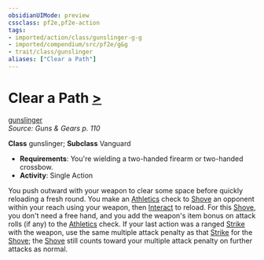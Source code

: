 ```yaml
---
obsidianUIMode: preview
cssclass: pf2e,pf2e-action
tags:
- imported/action/class/gunslinger-g-g
- imported/compendium/src/pf2e/g&g
- trait/class/gunslinger
aliases: ["Clear a Path"]
---
```

# Clear a Path [>](chapter-9-playing-the-game.md#Actions "Single Action")
[gunslinger](rules/traits/gunslinger-g-g.md)  
*Source: Guns & Gears p. 110*  

**Class** gunslinger; **Subclass** Vanguard
- **Requirements**: You're wielding a two-handed firearm or two-handed crossbow.
- **Activity**: Single Action

You push outward with your weapon to clear some space before quickly reloading a fresh round. You make an [Athletics](../../compendium/skills.md#Athletics) check to [Shove](rules/actions/shove.md) an opponent within your reach using your weapon, then [Interact](interact.md) to reload. For this [Shove](rules/actions/shove.md), you don't need a free hand, and you add the weapon's item bonus on attack rolls (if any) to the [Athletics](../../compendium/skills.md#Athletics) check. If your last action was a ranged [Strike](strike.md) with the weapon, use the same multiple attack penalty as that [Strike](strike.md) for the [Shove](rules/actions/shove.md); the [Shove](rules/actions/shove.md) still counts toward your multiple attack penalty on further attacks as normal.